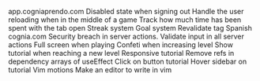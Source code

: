 app.cogniaprendo.com
Disabled state when signing out
Handle the user reloading when in the middle of a game
Track how much time has been spent with the tab open
Streak system
Goal system
Revalidate tag
Spanish
cognia.com
Security breach in server actions. Validate input in all server actions
Full screen when playing
Confeti when increasing level
Show tutorial when reaching a new level
Responsive tutorial
Remove refs in dependency arrays of useEffect
Click on button tutorial
Hover sidebar on tutorial
Vim motions
Make an editor to write in vim
